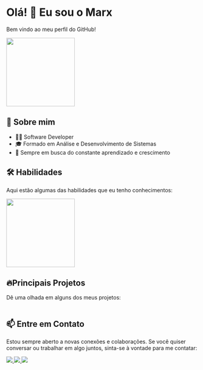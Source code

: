 # Olá! 👋 Eu sou o Marx 
Bem vindo ao meu perfil do GitHub!  <br>

<div>
    <img height="180em" src="https://github-readme-stats.vercel.app/api?username=marx-softwaredeveloper&show_icons=true&theme=transparent"/>
</div>


## 🚀 Sobre mim
- 🧑‍💻 Software Developer
- 🎓 Formado em Análise e Desenvolvimento de Sistemas
- 🎯 Sempre em busca do constante aprendizado e crescimento

## 🛠️ Habilidades
Aqui estão algumas das habilidades que eu tenho conhecimentos:
<div>
    <img height="180em" src="https://github-readme-stats.vercel.app/api/top-langs/?username=marx-softwaredeveloper&layout=compact"/>
</div>



## 🔥Principais Projetos 
Dê uma olhada em alguns dos meus projetos: <br><br>

## 📫 Entre em Contato
Estou sempre aberto a novas conexões e colaborações. Se você quiser conversar ou trabalhar em algo juntos, sinta-se à vontade para me contatar:
<div style="display: inline_block">
    <a href="https://www.linkedin.com/in/marx-santos/" target="_blank">
        <img src="https://img.shields.io/badge/LinkedIn-0077B5?style=for-the-badge&logo=linkedin&logoColor=white"/>
    </a>
    <a href="malito:marx.devweb@gmail.com" target="_blank">
        <img src="https://img.shields.io/badge/Gmail-D14836?style=for-the-badge&logo=gmail&logoColor=white"/>
    </a>
    <a href="https://api.whatsapp.com/send?phone=5561996530683" target="_blank">
        <img src="https://img.shields.io/badge/WhatsApp-25D366?style=for-the-badge&logo=whatsapp&logoColor=white"/>
    </a>
</div>
